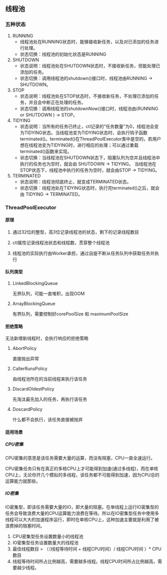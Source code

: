 ## 线程池

### 五种状态

1. RUNNING
   * 线程池处在RUNNING状态时，能够接收新任务，以及对已添加的任务进行处理。 
   * 状态切换：线程池的初始化状态是RUNNING
2. SHUTDOWN
   * 状态说明：线程池处在SHUTDOWN状态时，不接收新任务，但能处理已添加的任务。
   * 状态切换：调用线程池的shutdown()接口时，线程池由RUNNING -> SHUTDOWN。
3. STOP
   * 状态说明：线程池处在STOP状态时，不接收新任务，不处理已添加的任务，并且会中断正在处理的任务。
   * 状态切换：调用线程池的shutdownNow()接口时，线程池由(RUNNING or SHUTDOWN ) -> STOP。
4. TIDYING
   * 状态说明：当所有的任务已终止，ctl记录的”任务数量”为0，线程池会变为TIDYING状态。当线程池变为TIDYING状态时，会执行钩子函数terminated()。terminated()在ThreadPoolExecutor类中是空的，若用户想在线程池变为TIDYING时，进行相应的处理；可以通过重载terminated()函数来实现。
   * 状态切换：当线程池在SHUTDOWN状态下，阻塞队列为空并且线程池中执行的任务也为空时，就会由 SHUTDOWN -> TIDYING。 
     当线程池在STOP状态下，线程池中执行的任务为空时，就会由STOP -> TIDYING。
5. TERMINATED
   * 状态说明：线程池彻底终止，就变成TERMINATED状态。 
   * 状态切换：线程池处在TIDYING状态时，执行完terminated()之后，就会由 TIDYING -> TERMINATED。

### ThreadPoolExecutor

#### 原理

1. 通过32位的整型，高3位记录线程池的状态，剩下的记录线程数目

2. ctl属性记录线程池状态和线程数，贯穿整个线程池
3. 线程池的实际执行由Worker承担，通过自旋不断从任务队列中获取任务并执行

#### 队列类型

1. LinkedBlockingQueue

   无界队列，可能一直堆积，出现OOM

2. ArrayBlockingQueue

   有界队列，需要控制好corePoolSize 和 maximumPoolSize

#### 拒绝策略

无法新增新线程时，会执行响应的拒绝策略

1. AbortPolicy

   直接抛出异常

2. CallerRunsPolicy

   由线程池所在的当前线程来执行该任务

3. DiscardOldestPolicy

   先淘汰最先加入的任务，再执行该任务

4. DoscardPolicy

   什么都不会执行，该任务直接被抛弃

#### 适用场景

##### CPU密集

​	CPU密集的意思是该任务需要大量的运算，而没有阻塞，CPU一直全速运行。

CPU密集任务只有在真正的多核CPU上才可能得到加速(通过多线程)，而在单核CPU上，无论你开几个模拟的多线程，该任务都不可能得到加速，因为CPU总的运算能力就那些。

##### IO密集

​	IO密集型，即该任务需要大量的IO，即大量的阻塞。在单线程上运行IO密集型的任务会导致浪费大量的CPU运算能力浪费在等待。所以在IO密集型任务中使用多线程可以大大的加速程序运行，即时在单核CPU上，这种加速主要就是利用了被浪费掉的阻塞时间。

1. CPU密集型任务设置数量小的线程池
2. IO密集型任务设置数量大的线程池
3. 最佳线程数目 = （（线程等待时间 + 线程CPU时间）/ 线程CPU时间 ）* CPU数目
4. 线程等待时间所占比例越高，需要越多线程。线程CPU时间所占比例越高，需要越少线程。